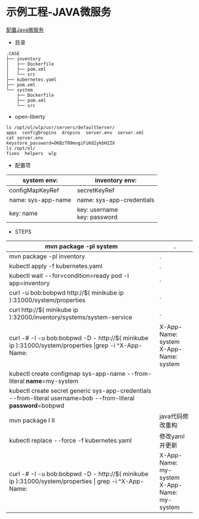 # 示例工程-JAVA微服务

[配置Java微服务](https://kubernetes.io/zh-cn/docs/tutorials/configuration/configure-java-microservice/)

* 目录

```
.CASE
├── inventory
│   ├── Dockerfile
│   ├── pom.xml
│   └── src
├── kubernetes.yaml
├── pom.xml
└── system
    ├── Dockerfile
    ├── pom.xml
    └── src
```
* open-liberty
```
ls /opt/ol/wlp/usr/servers/defaultServer/
apps  configDropins  dropins  server.env  server.xml
cat server.env 
keystore_password=OKBzT09mvgiFiKd2ykbHZZX
ls /opt/ol/
fixes  helpers  wlp
```

* 配置项

| system env:        | inventory env:                  |
| ------------------ | ------------------------------- |
| configMapKeyRef    | secretKeyRef                    |
| name: sys-app-name | name: sys-app-credentials       |
| key: name          | key: username <br>key: password |

* STEPS

| mvn package -pl system                                       | .                                               |
| ------------------------------------------------------------ | ----------------------------------------------- |
| mvn package -pl inventory                                    | .                                               |
| kubectl apply -f kubernetes.yaml                             | .                                               |
| kubectl wait --for=condition=ready pod -l app=inventory      | .                                               |
| curl -u bob:bobpwd http://$( minikube ip ):31000/system/properties | .                                               |
| curl http://$( minikube ip ):32000/inventory/systems/system-service | .                                               |
| curl -# -I -u bob:bobpwd -D - http://$( minikube ip ):31000/system/properties \|grep -i ^X-App-Name: | X-App-Name: system<br/>X-App-Name: system       |
| kubectl create configmap sys-app-name --from-literal **name**=my-system |                                                 |
| kubectl create secret generic sys-app-credentials --from-literal username=bob --from-literal **password**=bobpwd |                                                 |
| mvn package I II                                             | java代码修改重构                                |
| kubectl replace --force -f kubernetes.yaml                   | 修改yaml并更新                                  |
| curl -# -I -u bob:bobpwd -D - http://$( minikube ip ):31000/system/properties \| grep -i ^X-App-Name: | X-App-Name: my-system<br/>X-App-Name: my-system |
